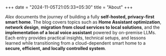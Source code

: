 +++
date = "2024-11-05T21:05:33+05:30"
title = "About"
+++

_Alex_ documents the journey of building a fully **self-hosted, privacy-first smart home**. The blog covers topics such as **Home Assistant optimization**, **network design**, **migration from cloud services to local solutions**, and the **implementation of a local voice assistant** powered by on-premise LLMs. Each entry provides practical insights, technical setups, and lessons learned while transitioning from a cloud-dependent smart home to a **secure, efficient, and locally controlled system**.
